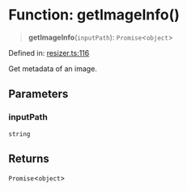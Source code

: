 # Function: getImageInfo()

> **getImageInfo**(`inputPath`): `Promise`\<`object`\>

Defined in: [resizer.ts:116](https://github.com/The-Node-Forge/image-resizer-cli/blob/a50dec538743738c16fa6c46084c5ae1f6446b33/src/resizer.ts#L116)

Get metadata of an image.

## Parameters

### inputPath

`string`

## Returns

`Promise`\<`object`\>
